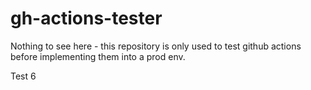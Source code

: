 # gh-actions-tester
Nothing to see here - this repository is only used to test github actions before implementing them into a prod env.

Test 6